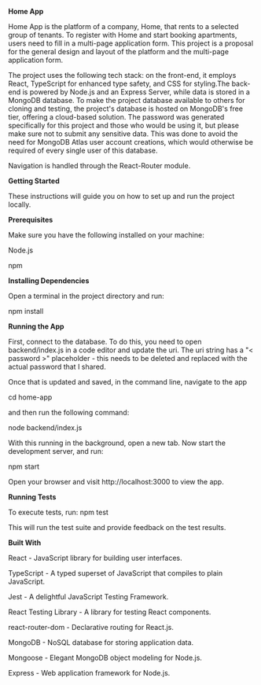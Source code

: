 **Home App**

Home App is the platform of a company, Home, that rents to a selected group of tenants.
To register with Home and start booking apartments, users need to fill in a multi-page application form.
This project is a proposal for the general design and layout of the platform and the multi-page application form.

The project uses the following tech stack: on the front-end, it employs React, TypeScript for enhanced type safety, and CSS for styling.The back-end is powered by Node.js and an Express Server, while data is stored in a MongoDB database. To make the project database available to others for cloning and testing, the project's database is hosted on MongoDB's free tier, offering a cloud-based solution. The password was generated specifically for this project and those who would be using it, but please make sure not to submit any sensitive data. This was done to avoid the need for MongoDB Atlas user account creations, which would otherwise be required of every single user of this database. 

Navigation is handled through the React-Router module.

**Getting Started**

These instructions will guide you on how to set up and run the project locally.

**Prerequisites**

Make sure you have the following installed on your machine:

Node.js

npm

**Installing Dependencies**

Open a terminal in the project directory and run:

npm install

**Running the App**

First, connect to the database. To do this, you need to open backend/index.js in a code editor and update the uri. 
The uri string has a "< password >" placeholder - this needs to be deleted and replaced with the actual password that I shared.

Once that is updated and saved, in the command line, navigate to the app

cd home-app

and then run the following command:

node backend/index.js

With this running in the background, open a new tab. Now start the development server, and run:

npm start

Open your browser and visit http://localhost:3000 to view the app.

**Running Tests**

To execute tests, run:
npm test

This will run the test suite and provide feedback on the test results.

**Built With**

React - JavaScript library for building user interfaces.

TypeScript - A typed superset of JavaScript that compiles to plain JavaScript.

Jest - A delightful JavaScript Testing Framework.

React Testing Library - A library for testing React components.

react-router-dom - Declarative routing for React.js.

MongoDB - NoSQL database for storing application data.

Mongoose - Elegant MongoDB object modeling for Node.js.

Express - Web application framework for Node.js.
